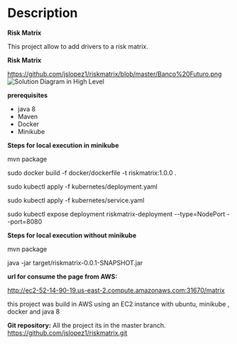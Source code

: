 
# **Description**

**Risk Matrix**

This project allow to add drivers to a risk matrix.

**Risk Matrix**

https://github.com/jslopez1/riskmatrix/blob/master/Banco%20Futuro.png
![Solution Diagram in High Level](https://github.com/jslopez1/riskmatrix/blob/master/Banco%20Futuro.png)


**prerequisites**
- java 8
- Maven
- Docker
- Minikube


**Steps for local execution in minikube**

mvn package

sudo docker build -f docker/dockerfile -t riskmatrix:1.0.0 .

sudo kubectl apply -f kubernetes/deployment.yaml

sudo kubectl apply -f kubernetes/service.yaml

sudo kubectl expose deployment riskmatrix-deployment --type=NodePort --port=8080

**Steps for local execution without minikube**

mvn package

java -jar target/riskmatrix-0.0.1-SNAPSHOT.jar

**url for consume the page from AWS:**

http://ec2-52-14-90-19.us-east-2.compute.amazonaws.com:31670/matrix

this project was build in AWS using an EC2 instance with ubuntu, minikube , docker  and java 8

**Git repository:**
All the project its in the master branch.
https://github.com/jslopez1/riskmatrix.git




